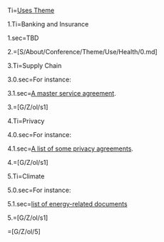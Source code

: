 Ti=<a href="i.php?v=d&f=S/About/Conference/Theme/Use/0.md">Uses Theme</a>

1.Ti=Banking and Insurance

1.sec=TBD

2.=[S/About/Conference/Theme/Use/Health/0.md]

3.Ti=Supply Chain

3.0.sec=For instance: 

3.1.sec=<a href="i.php?v=s&f=Wx/com/gepower/MasterServiceAgreement/Form/0.md">A master service agreement</a>.

3.=[G/Z/ol/s1]

4.Ti=Privacy

4.0.sec=For instance: 

4.1.sec=<a href="i.php?v=s&f=Dx/x-Privacy.md">A list of some privacy agreements</a>.

4.=[G/Z/ol/s1]

5.Ti=Climate

5.0.sec=For instance:

5.1.sec=<a href="i.php?v=d&f=S/Index/Climate_0.md">list of energy-related documents</a>

5.=[G/Z/ol/s1]

=[G/Z/ol/5]